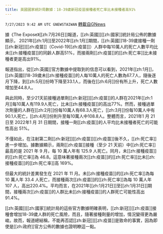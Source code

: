 ```yaml
---
title: 英國國家統計局數據：18-39歲新冠疫苗接種者死亡率比未接種者高91%
---
```

`7/27/2023 9:42 AM UTC GNEWSTAIWAN` [轉載自GNews](https://gnews.org/articles/1491716)

據《The Expose》[[zh:7月26日]]報道，[[zh:英國]][[zh:國家]]統計局公佈的數據顯示， 2021年[[zh:1月]]至2022年[[zh:1月]]期間，[[zh:英國]]18-39歲接種一劑[[zh:新冠]][[zh:疫苗]]（Covid-19[[zh:疫苗]]）人群中每10萬人的死亡人數平均比未[[zh:接種疫苗]]的同齡人群高51%，而接兩劑[[zh:疫苗]]的[[zh:死亡率]]比未接種者更是高出91%。

報道指出，從[[zh:英國]]官方數據中提取到的信息可以看到，2021年[[zh:1月]]，[[zh:英國]]18-39歲未[[zh:接種疫苗]]的人每10萬人的死亡人數為67.7人，隨後逐月下降，到[[zh:5月]]份時下降至33.1人，而後在[[zh:6月]]份有所上升，死亡人數增加至44.8人。

與此同時，至少21天前接種過單劑[[zh:新冠]][[zh:疫苗]]的人群在2021年[[zh:1月]]每10萬人有119.9人死亡，比未[[zh:接種疫苗]]的高出77%。然而，接種過單次劑量的人群在[[zh:2月]]份每10萬人有68.3人死亡，[[zh:3月]]份每10萬人中有90.1人死亡，[[zh:4月]]份則升至每10萬人中108.8人。整體而言，2021年1 月 21 日至 2022年1 月 31 日期間，接種一劑[[zh:疫苗]]的人平均比未接種者死亡的可能性高出 51%。

不僅如此，在注射第二劑[[zh:新冠]][[zh:疫苗]][[zh:疫苗]]後不久，[[zh:死亡率]]進一步增加。據數據顯示，兩劑[[zh:疫苗]]接種（至少 21 天前）中[[zh:死亡率]]最高的是 2021 年 9 月，每 10 萬人年有 125.9 人死亡。同月，未[[zh:接種疫苗]]的[[zh:死亡率]]為 46.8。這意味著接種兩次[[zh:疫苗]]的[[zh:死亡率]]比未[[zh:接種疫苗]]的[[zh:死亡率]]高 169%。

但最大的統計差異發生在 2021 年 11 月。未[[zh:接種疫苗]]的[[zh:死亡率]]為每 10 萬人年 33.4 人死亡，而接種兩次[[zh:疫苗]]的[[zh:死亡率]]為每 10 萬人年 107 人，高出220.4%。平均而言，在2021年[[zh:1月21日]]至[[zh:1月31日]]期間，接種兩次[[zh:疫苗]]的人群比未[[zh:接種疫苗]]的人群死亡可能性高出91.4%。

[[zh:英國]][[zh:國家]]統計局的這些官方數據明確表明，[[zh:新冠]][[zh:疫苗]]接種會增加18-39歲人群的死亡風險，而且，隨著接種劑量的增加，情況變得更為嚴峻。故而，報道總結稱，不能再否認[[zh:新冠]][[zh:疫苗]]是致命的事實，因為即使是[[zh:政府]]官方公佈的數據也證明瞭這一點。
